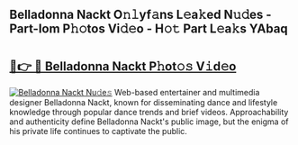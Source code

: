 ## Belladonna Nackt O𝚗𝚕yf𝚊ns L𝚎a𝚔ed N𝚞𝚍es - Part-Iom P𝚑𝚘tos Vi𝚍𝚎o - H𝚘𝚝 Part L𝚎a𝚔s YAbaq

# <h2><a href="http://kfa3wjk.oniu.top/?m=Belladonna+Nackt">🔗👉 🔴 Belladonna Nackt P𝚑ot𝚘𝚜 V𝚒d𝚎o</a></h2>

[![Belladonna Nackt Nu𝚍e𝚜](https://i.imgur.com/0qMVB7G.gif)](http://kfa3wjk.oniu.top/?m=Belladonna+Nackt)
Web-based entertainer and multimedia designer Belladonna Nackt, known for disseminating dance and lifestyle knowledge through popular dance trends and brief videos. Approachability and authenticity define Belladonna Nackt's public image, but the enigma of his private life continues to captivate the public.  
